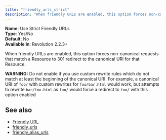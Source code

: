 ```yaml
---
title: "friendly_urls_strict"
description: "When friendly URLs are enabled, this option forces non-canonical requests that match a Resource to 301 redirect to the canonical URI for that Resource"
---
```


**Name**: Use Strict Friendly URLs  
**Type**: Yes/No  
**Default**: No  
**Available In**: Revolution 2.2.3+

When friendly URLs are enabled, this option forces non-canonical requests that match a Resource to 301 redirect to the canonical URI for that Resource. 

**WARNING:** Do not enable if you use custom rewrite rules which do not match at least the beginning of the canonical URI. For example, a canonical URI of `foo/` with custom rewrites for `foo/bar.html` would work, but attempts to rewrite `bar/foo.html` as `foo/` would force a redirect to `foo/` with this option enabled

## See also

-   [Friendly URL](https://en.wikipedia.org/wiki/Clean_URL)
-   [friendly_urls](building-sites/settings/friendly_urls)
-   [friendly_alias_urls](building-sites/settings/friendly_alias_urls)